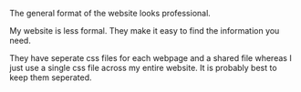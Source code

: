  The general format of the website looks professional.

 My website is less formal. They make it easy to find the information you need.
 
 They have seperate css files for each webpage and a shared file whereas I just use a single css file across my entire website. It is probably best to keep them seperated.
